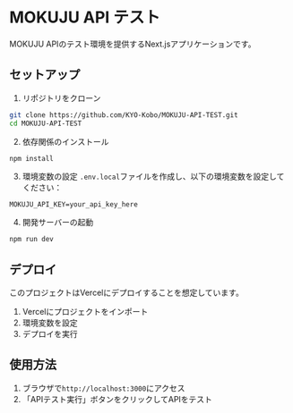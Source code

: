 # MOKUJU API テスト

MOKUJU APIのテスト環境を提供するNext.jsアプリケーションです。

## セットアップ

1. リポジトリをクローン
```bash
git clone https://github.com/KYO-Kobo/MOKUJU-API-TEST.git
cd MOKUJU-API-TEST
```

2. 依存関係のインストール
```bash
npm install
```

3. 環境変数の設定
`.env.local`ファイルを作成し、以下の環境変数を設定してください：
```
MOKUJU_API_KEY=your_api_key_here
```

4. 開発サーバーの起動
```bash
npm run dev
```

## デプロイ

このプロジェクトはVercelにデプロイすることを想定しています。

1. Vercelにプロジェクトをインポート
2. 環境変数を設定
3. デプロイを実行

## 使用方法

1. ブラウザで`http://localhost:3000`にアクセス
2. 「APIテスト実行」ボタンをクリックしてAPIをテスト 
